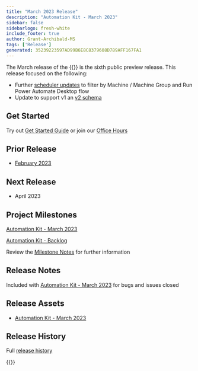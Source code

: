 ```yaml
---
title: "March 2023 Release"
description: "Automation Kit - March 2023"
sidebar: false
sidebarlogo: fresh-white
include_footer: true
author: Grant-Archibald-MS
tags: ['Release']
generated: 35239223597AD99B6E8C8379608D789AFF167FA1
---
```


The March release of the {{<product-name>}} is the sixth public preview release. This release focused on the following:

- Further [scheduler updates](/en-gb/features/scheduler) to filter by Machine / Machine Group and Run Power Automate Desktop flow
- Update to support v1 an [v2 schema](https://learn.microsoft.com/power-automate/desktop-flows/schema)

## Get Started

Try out [Get Started Guide](/en-gb/get-started) or join our [Office Hours](/en-gb/office-hours)

## Prior Release

- [February 2023](/en-gb/releases/february-2023)

## Next Release

- April 2023

## Project Milestones

[Automation Kit - March 2023](https://github.com/orgs/microsoft/projects/486/views/10)

[Automation Kit - Backlog](https://github.com/orgs/microsoft/projects/486/views/1)

Review the [Milestone Notes](/en-gb/releases/milestones) for further information

## Release Notes

Included with [Automation Kit - March 2023](https://github.com/microsoft/powercat-automation-kit/releases/tag/AutomationKit-March2023) for bugs and issues closed

## Release Assets

- [Automation Kit - March 2023](https://github.com/microsoft/powercat-automation-kit/releases/tag/AutomationKit-March2023)

## Release History

Full [release history](/en-gb/releases)

{{<questions name="/content/en-gb/releases/march-2023.json" completed="Thank you for providing feedback" showNavigationButtons="false" locale="en-gb">}}
